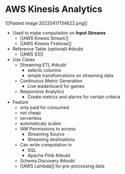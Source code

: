 # AWS Kinesis Analytics
![[Pasted image 20220417134622.png]]
- Used to make computation on **Input Streams**
	- [[AWS Kinesis Stream]]
	- [[AWS Kinesis Firehose]]
- Reference Table (optional) #doubt 
	- [[AWS S3]]
- Use Cases
	- Streaming ETL #doubt 
		- selects columns
		- simple transfomrations on streaming data
	- Continuous Metric Generation
		- Live leaderboard for games
	- Responsive Analytics
		- Create metrics and alarms for certain criteria 
- Feature
	- only paid for consumed
	- not cheap
	- serverless
	- automaticaly scales
	- IAM Permissions to access
		- Streaming Source
		- Streaming destinations
	- Can write computation in
		- SQL
		- Apache Flink #doubt 
	- Schema Discovery #doubt 
	- [[AWS Lambda]] for pre-processing data 